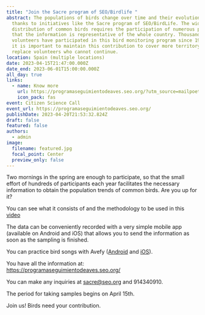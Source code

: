 ```yaml
---
title: "Join the Sacre program of SEO/Birdlife "
abstract: The populations of birds change over time and their evolution is known
  thanks to initiatives like the Sacre program of SEO/BirdLife. The wide
  distribution of common birds requires the participation of numerous people so
  that the information is representative of the whole country. Thousands of
  volunteers have participated in this bird monitoring program since 1996, and
  it is important to maintain this contribution to cover more territory and also
  replace volunteers who cannot continue.
location: Spain (multiple locations)
date: 2023-04-15T21:47:00.000Z
date_end: 2023-06-01T15:00:00.000Z
all_day: true
links:
  - name: Know more
    url: https://programaseguimientodeaves.seo.org/?utm_source=mailpoet&utm_medium=email&utm_campaign=participa-en-el-programa-sacre
    icon_pack: fas
event: Citizen Science Call
event_url: https://programaseguimientodeaves.seo.org/
publishDate: 2023-04-20T21:53:32.824Z
draft: false
featured: false
authors:
  - admin
image:
  filename: featured.jpg
  focal_point: Center
  preview_only: false
---
```

Two mornings in the spring are enough to participate, so that the small effort of hundreds of participants each year facilitates the necessary information to obtain the population trends of common birds. Are you up for it?

You can see what it consists of and the methodology to be used in this [video](https://www.youtube.com/watch?v=UU9v7ctJYRQ)

The data can be conveniently recorded with a very simple mobile app (available on Android and iOS) that allows you to send the information as soon as the sampling is finished.

You can practice bird songs with Avefy ([Android](https://seo.org/?mailpoet_router&endpoint=track&action=click&data=WyI2NDc3ODIiLCJiMTMzZWYiLCIyOTgiLCJhYWM4ZGE5NWRlNWUiLGZhbHNlXQ) and [iOS](https://seo.org/?mailpoet_router&endpoint=track&action=click&data=WyI2NDc3ODIiLCJiMTMzZWYiLCIyOTgiLCJlZTlmMzRiZThkODEiLGZhbHNlXQ)).

You have all the information at: https://programaseguimientodeaves.seo.org/

You can make any inquiries at sacre@seo.org and 914340910.

The period for taking samples begins on April 15th.

Join us! Birds need your contribution.
